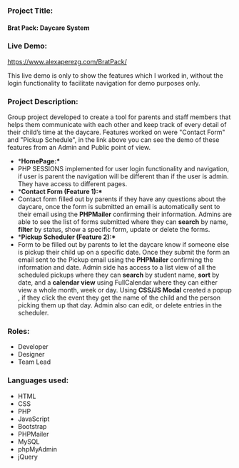 ### Project Title: 

#### Brat Pack: Daycare System

### **Live Demo:** 

https://www.alexaperezg.com/BratPack/

This live demo is only to show the features which I worked in, without the login functionality to facilitate navigation for demo purposes only.

### **Project Description:** 

Group project developed to create a tool for parents and staff members that helps them communicate with each other and keep track of every detail of their child’s time at the daycare. Features worked on were "Contact Form" and "Pickup Schedule", in the link above you can see the demo of these features from an Admin and Public point of view.



- ***HomePage:\***
- PHP SESSIONS     implemented for user login functionality and navigation, if user is parent     the navigation will be different than if the user is admin. They have     access to different pages.
- ***Contact Form (Feature 1):\***
- Contact form filled out by parents if they have any questions about the daycare, once the form is submitted an email is automatically sent to their email using the **PHPMailer** confirming their information. Admins are able to see the list of forms submitted where they can **search** by name, **filter** by status, show a specific form, update or delete the forms.
- ***Pickup Scheduler (Feature 2):\***
- Form to be filled out by parents to let the daycare know if someone else is pickup their child up on a specific date. Once they submit the form an email sent to the Pickup email using the **PHPMailer** confirming the information and date. Admin side has access to a list view of all the scheduled pickups where they can **search** by student name, **sort** by date, and a **calendar view** using FullCalendar where they can either view a whole month, week or day. Using **CSS/JS Modal** created a popup , if they click the event they get the name of the child and the person picking them up that day. Admin also can edit, or delete entries in the scheduler.

### Roles:

- Developer
- Designer
- Team Lead

### Languages used: 

- HTML 
- CSS
- PHP
- JavaScript
- Bootstrap
- PHPMailer
- MySQL 
- phpMyAdmin 
- jQuery
